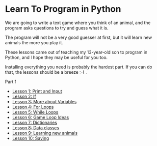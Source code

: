 # Learn To Program in Python

We are going to write a text game where you think of an animal,
and the program asks questions to try and guess what it is.

The program will not be a very good guesser at first, but it will learn new
animals the more you play it.

These lessons came out of teaching my 13-year-old son to program in Python,
and I hope they may be useful for you too.

Installing everything you need is probably the hardest part.
If you can do that, the lessons should be a breeze :-) .

Part 1

- [Lesson 1: Print and Input](lessons/001-print-and-input.md)
- [Lesson 2: If](lessons/002-if.md)
- [Lesson 3: More about Variables](lessons/003-variables.md)
- [Lesson 4: For Loops](lessons/004-for-loops.md)
- [Lesson 5: While Loops](lessons/005-while-loops.md)
- [Lesson 6: Game Loop Ideas](lessons/006-game-loop-ideas.md)
- [Lesson 7: Dictionaries](lessons/007-dictionaries.md)
- [Lesson 8: Data classes](lessons/008-data-classes.md)
- [Lesson 9: Learning new animals](lessons/009-learning.md)
- [Lesson 10: Saving](lessons/010-saving.md)